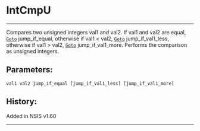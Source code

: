 # IntCmpU

---

Compares two unsigned integers val1 and val2. If val1 and val2 are equal, [`Goto`][1] jump\_if\_equal, otherwise if val1 < val2, [`Goto`][1] jump\_if\_val1\_less, otherwise if val1 > val2, [`Goto`][1] jump\_if\_val1\_more. Performs the comparison as unsigned integers.

## Parameters:

    val1 val2 jump_if_equal [jump_if_val1_less] [jump_if_val1_more]

## History:

Added in NSIS v1.60

---

[1]: Goto.markdown